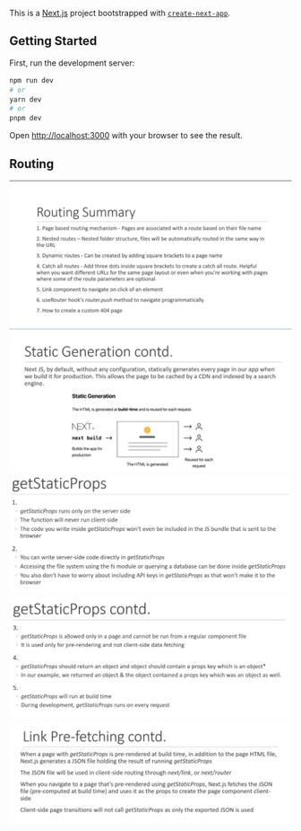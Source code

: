 This is a [Next.js](https://nextjs.org/) project bootstrapped with [`create-next-app`](https://github.com/vercel/next.js/tree/canary/packages/create-next-app).

## Getting Started

First, run the development server:

```bash
npm run dev
# or
yarn dev
# or
pnpm dev
```

Open [http://localhost:3000](http://localhost:3000) with your browser to see the result.

## Routing

![routing](https://github.com/Deosaju/Learning_Next_JS/blob/main/public/Readme_assets/Routing.png)
![staticgeneration](./public/Readme_assets/StaticGeneration.png)
![getStaticProps](./public/Readme_assets/getStaticProps-1.png)
![getStaticProps](./public/Readme_assets/getStaticProps-2.png)
![linkPrefetch](./public/Readme_assets/LinkPrefetch.png)

